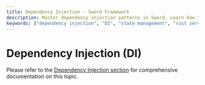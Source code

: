 ```yaml
---
title: Dependency Injection - Sword Framework
description: Master dependency injection patterns in Sword. Learn how to manage application state and share services across your Rust web application.
keywords: ["dependency injection", "DI", "state management", "rust services", "sword framework", "application state"]
---
```


# Dependency Injection (DI)

Please refer to the [Dependency Injection section](./dependency-injection/) for comprehensive documentation on this topic.
